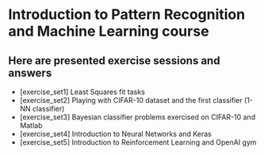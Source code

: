 # Introduction to Pattern Recognition and Machine Learning course

## Here are presented exercise sessions and answers

* [exercise_set1] Least Squares fit tasks
* [exercise_set2] Playing with CIFAR-10 dataset and the first classifier (1-NN classifier)
* [exercise_set3] Bayesian classifier problems exercised on CIFAR-10 and Matlab
* [exercise_set4] Introduction to Neural Networks and Keras
* [exercise_set5] Introduction to Reinforcement Learning and OpenAI gym

